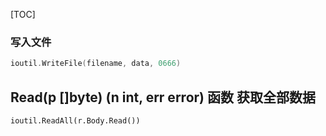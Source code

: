 [TOC]
### 写入文件
```go
ioutil.WriteFile(filename, data, 0666)
```

## Read(p []byte) (n int, err error) 函数 获取全部数据
```
ioutil.ReadAll(r.Body.Read())
```